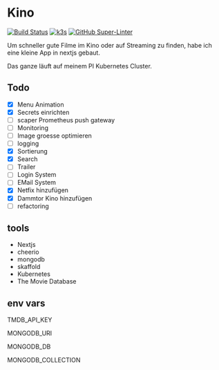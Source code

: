 # Kino

[![Build Status](https://jenkins.tino.sh/buildStatus/icon?job=kino%2Fmaster)](https://jenkins.tino.sh/job/kino/job/master/)
[![k3s](https://img.shields.io/badge/run%20on%20-Raspberry%20Pi-red)](https://github.com/tinoschroeter/k8s.homelab)
[![GitHub Super-Linter](https://github.com/tinoschroeter/kino/workflows/Lint%20Code%20Base/badge.svg)](https://github.com/tinoschroeter/kino/actions/workflows/linter.yml)

Um schneller gute Filme im Kino oder auf Streaming zu finden, habe ich eine kleine App in nextjs gebaut.

Das ganze läuft  auf meinem PI Kubernetes Cluster.


## Todo

- [x] Menu Animation
- [x] Secrets einrichten
- [ ] scaper Prometheus push gateway
- [ ] Monitoring
- [ ] Image groesse optimieren
- [ ] logging
- [x] Sortierung
- [x] Search
- [ ] Trailer
- [ ] Login System 
- [ ] EMail System
- [x] Netfix hinzufügen
- [x] Dammtor Kino hinzufügen
- [ ] refactoring

## tools

* Nextjs
* cheerio
* mongodb
* skaffold
* Kubernetes
* The Movie Database

## env vars

TMDB_API_KEY

MONGODB_URI

MONGODB_DB

MONGODB_COLLECTION

